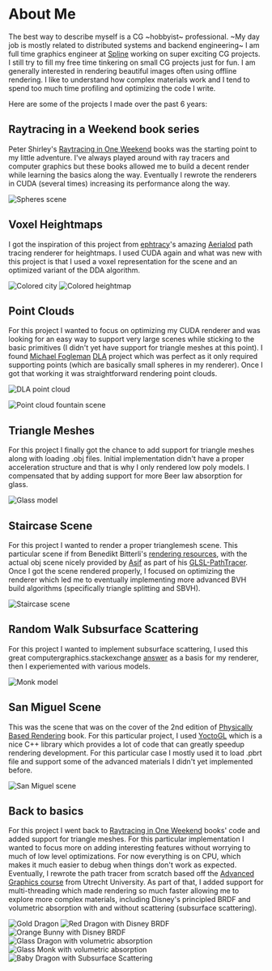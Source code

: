 # About Me

The best way to describe myself is a CG ~hobbyist~ professional. ~My day job is mostly related to distributed systems and backend engineering~ I am full time graphics engineer at [Spline](https://spline.design/) working on super exciting CG projects. 
I still try to fill my free time tinkering on small CG projects just for fun. I am generally interested in rendering beautiful images often using offline rendering. I like to understand how complex materials work and I tend to spend too much time profiling and optimizing the code I write.

Here are some of the projects I made over the past 6 years:

## Raytracing in a Weekend book series

Peter Shirley's [Raytracing in One Weekend](https://raytracing.github.io/) books was the starting point to my little adventure. I've always played around with ray tracers and computer graphics but these books allowed me to build a decent render while learning the basics along the way. Eventually I rewrote the renderers in CUDA (several times) increasing its performance along the way.

![Spheres scene](/images/RaytracingInAWeekend.jpg)

## Voxel Heightmaps

I got the inspiration of this project from [ephtracy](https://twitter.com/ephtracy)'s amazing [Aerialod](https://ephtracy.github.io/index.html?page=aerialod) path tracing renderer for heightmaps. I used CUDA again and what was new with this project is that I used a voxel representation for the scene and an optimized variant of the DDA algorithm.

![Colored city](/images/VoxelHeightmap3.jpg)
![Colored heightmap](/images/VoxelHeightmap4.jpg)

## Point Clouds

For this project I wanted to focus on optimizing my CUDA renderer and was looking for an easy way to support very large scenes while sticking to the basic primitives (I didn't yet have support for triangle meshes at this point). I found [Michael Fogleman](https://www.michaelfogleman.com/) [DLA](https://www.michaelfogleman.com/projects/dlaf/) project which was perfect as it only required supporting points (which are basically small spheres in my renderer). Once I got that working it was straightforward rendering point clouds.

![DLA point cloud](/images/DLAGenerator2.jpg)

![Point cloud fountain scene](/images/PointClouds.jpg)

## Triangle Meshes

For this project I finally got the chance to add support for triangle meshes along with loading .obj files. Initial implementation didn't have a proper acceleration structure and that is why I only rendered low poly models. I compensated that by adding support for more Beer law absorption for glass.

![Glass model](/images/LowPolyTintedGlass3.jpg)

## Staircase Scene

For this project I wanted to render a proper trianglemesh scene. This particular scene if from Benedikt Bitterli's [rendering resources](https://benedikt-bitterli.me/resources/), with the actual obj scene nicely provided by [Asif](https://twitter.com/knightcrawler25) as part of his [GLSL-PathTracer](https://github.com/knightcrawler25/GLSL-PathTracer). Once I got the scene rendered properly, I focused on optimizing the renderer which led me to eventually implementing more advanced BVH build algorithms (specifically triangle splitting and SBVH).

![Staircase scene](/images/Staircase.png)

## Random Walk Subsurface Scattering

For this project I wanted to implement subsurface scattering, I used this great computergraphics.stackexchange [answer](https://computergraphics.stackexchange.com/questions/5214/a-recent-approach-for-subsurface-scattering) as a basis for my renderer, then I experiemented with various models.

![Monk model](/images/MonkSSS.jpg)

## San Miguel Scene

This was the scene that was on the cover of the 2nd edition of [Physically Based Rendering](https://pbrt.org/) book. For this particular project, I used [YoctoGL](https://github.com/xelatihy/yocto-gl) which is a nice C++ library which provides a lot of code that can greatly speedup rendering development. For this particular case I mostly used it to load .pbrt file and support some of the advanced materials I didn't yet implemented before.

![San Miguel scene](/images/SanMiguel.jpg)

## Back to basics

For this project I went back to [Raytracing in One Weekend](https://raytracing.github.io/) books' code and added support for triangle meshes. For this particular implementation I wanted to focus more on adding interesting features without worrying to much of low level optimizations. For now everything is on CPU, which makes it much easier to debug when things don't work as expected.
Eventually, I rewrote the path tracer from scratch based off the [Advanced Graphics course](https://www.cs.uu.nl/docs/vakken/magr/2022-2023/index.html) from Utrecht University. As part of that, I added support for multi-threading which made rendering so much faster allowing me to explore more complex materials, including Disney's principled BRDF and volumetric absorption with and without scattering (subsurface scattering).

![Gold Dragon](/images/GoldenDragon.png)
![Red Dragon with Disney BRDF](/images/RedDragon.png)
![Orange Bunny with Disney BRDF](/images/orange-bunny-rotated-backdrop-1kspp-600x600.png)
![Glass Dragon with volumetric absorption](/images/GlassDragonWithAbsorption.png)
![Glass Monk with volumetric absorption](/images/GlassMonkWithAbsorption.png)
![Baby Dragon with Subsurface Scattering](/images/BabyDragonSSS.png)
